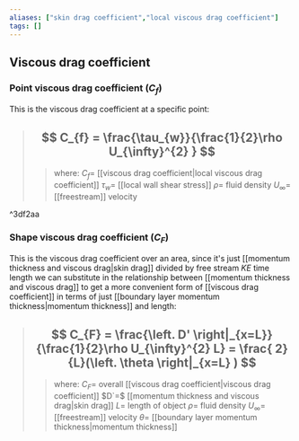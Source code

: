 ```yaml
---
aliases: ["skin drag coefficient","local viscous drag coefficient"]
tags: []
---
```


## Viscous drag coefficient 

### Point viscous drag coefficient ($C_{f}$)

This is the viscous drag coefficient at a specific point:

> ## $$ C_{f} = \frac{\tau_{w}}{\frac{1}{2}\rho U_{\infty}^{2} } $$ 
>> where:
>> $C_{f}=$ [[viscous drag coefficient|local viscous drag coefficient]]
>> $\tau_{w}=$ [[local wall shear stress]]
>> $\rho=$ fluid density
>> $U_{\infty}=$ [[freestream]] velocity

^3df2aa


### Shape viscous drag coefficient ($C_{F}$)

This is the viscous drag coefficient over an area, since it's just [[momentum thickness and viscous drag|skin drag]] divided by free stream $KE$ time length we can substitute in the relationship between [[momentum thickness and viscous drag]] to get a more convenient form of [[viscous drag coefficient]] in terms of just [[boundary layer momentum thickness|momentum thickness]] and length:

> ## $$ C_{F} = \frac{\left. D' \right|_{x=L}}{\frac{1}{2}\rho  U_{\infty}^{2} L} = \frac{ 2}{L}(\left. \theta \right|_{x=L}  )  $$ 
>> where:
>> $C_{F}=$ overall [[viscous drag coefficient|viscous drag coefficient]]
>> $D`=$ [[momentum thickness and viscous drag|skin drag]]
>> $L=$ length of object
>> $\rho=$ fluid density
>> $U_{\infty}=$ [[freestream]] velocity
>> $\theta=$ [[boundary layer momentum thickness|momentum thickness]]
